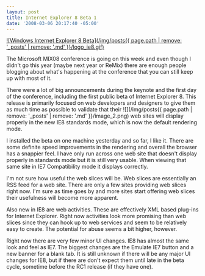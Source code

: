 ```yaml
---
layout: post
title: Internet Explorer 8 Beta 1
date: '2008-03-06 20:17:40 -05:00'
---
```


[![Windows Internet Explorer 8 Beta](/img/posts{{ page.path | remove: '_posts' | remove: '.md' }}/logo_ie8.gif)](http://www.microsoft.com/windows/products/winfamily/ie/ie8/getitnow.mspx)  

The Microsoft MIX08 conference is going on this week and even though I didn't go this year (maybe next year or ReMix) there are enough people blogging about what's happening at the conference that you can still keep up with most of it.

There were a lot of big announcements during the keynote and the first day of the conference, including the first public beta of Internet Explorer 8. This release is primarily focused on web developers and designers to give them as much time as possible to validate that their ![](/img/posts{{ page.path | remove: '_posts' | remove: '.md' }}/image_2.png) web sites will display properly in the new IE8 standards mode, which is now the default rendering mode.

I installed the beta on one machine yesterday and so far, I like it. There are some definite speed improvements in the rendering and overall the browser has a snappier feel. I have only run across one web site that doesn't display properly in standards mode but it is still very usable. When viewing that same site in IE7 Compatibility mode it displays correctly.

I'm not sure how useful the web slices will be. Web slices are essentially an RSS feed for a web site. There are only a few sites providing web slices right now. I'm sure as time goes by and more sites start offering web slices their usefulness will become more apparent.

Also new in IE8 are web activities. These are effectively XML based plug-ins for Internet Explorer. Right now activities look more promising than web slices since they can hook up to web services and seem to be relatively easy to create. The potential for abuse seems a bit higher, however.

Right now there are very few minor UI changes. IE8 has almost the same look and feel as IE7. The biggest changes are the Emulate IE7 button and a new banner for a blank tab. It is still unknown if there will be any major UI changes for IE8, but if there are don't expect them until late in the beta cycle, sometime before the RC1 release (if they have one).
